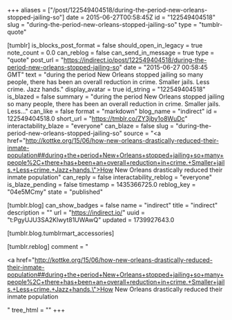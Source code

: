 +++
aliases = ["/post/122549404518/during-the-period-new-orleans-stopped-jailing-so"]
date = 2015-06-27T00:58:45Z
id = "122549404518"
slug = "during-the-period-new-orleans-stopped-jailing-so"
type = "tumblr-quote"

[tumblr]
is_blocks_post_format = false
should_open_in_legacy = true
note_count = 0.0
can_reblog = false
can_send_in_message = true
type = "quote"
post_url = "https://indirect.io/post/122549404518/during-the-period-new-orleans-stopped-jailing-so"
date = "2015-06-27 00:58:45 GMT"
text = "during the period New Orleans stopped jailing so many people, there has been an overall reduction in crime. Smaller jails. Less crime. Jazz hands."
display_avatar = true
id_string = "122549404518"
is_blazed = false
summary = "during the period New Orleans stopped jailing so many people, there has been an overall reduction in crime. Smaller jails. Less..."
can_like = false
format = "markdown"
blog_name = "indirect"
id = 122549404518.0
short_url = "https://tmblr.co/ZY3jby1o8WuDc"
interactability_blaze = "everyone"
can_blaze = false
slug = "during-the-period-new-orleans-stopped-jailing-so"
source = "<a href=\"http://kottke.org/15/06/how-new-orleans-drastically-reduced-their-inmate-population##during+the+period+New+Orleans+stopped+jailing+so+many+people%2C+there+has+been+an+overall+reduction+in+crime.+Smaller+jails.+Less+crime.+Jazz+hands.\">How New Orleans drastically reduced their inmate population</a>"
can_reply = false
interactability_reblog = "everyone"
is_blaze_pending = false
timestamp = 1435366725.0
reblog_key = "04e5MCmy"
state = "published"

[tumblr.blog]
can_show_badges = false
name = "indirect"
title = "indirect"
description = ""
url = "https://indirect.io/"
uuid = "t:PgyUJU3SA2Klwyt81UWAwQ"
updated = 1739927643.0

[tumblr.blog.tumblrmart_accessories]

[tumblr.reblog]
comment = "<p><a href=\"http://kottke.org/15/06/how-new-orleans-drastically-reduced-their-inmate-population##during+the+period+New+Orleans+stopped+jailing+so+many+people%2C+there+has+been+an+overall+reduction+in+crime.+Smaller+jails.+Less+crime.+Jazz+hands.\">How New Orleans drastically reduced their inmate population</a></p>"
tree_html = ""
+++
